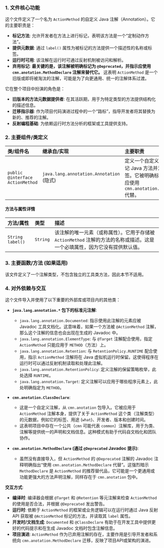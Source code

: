 ### 1. 文件核心功能
这个文件定义了一个名为 `ActionMethod` 的自定义 Java 注解（Annotation）。它的主要职责是：
*   **标记方法**: 允许开发者在方法上进行标记，表明该方法是一个“定制动作方法”。
*   **提供元数据**: 通过 `label()` 属性为被标记的方法提供一个描述性的名称或标签。
*   **运行时可用**: 该注解在运行时可通过反射机制被访问和解析。
*   **弃用标记**: **最关键的是，该注解被明确标记为 `@Deprecated`，并指示应使用 `cmn.anotation.MethodDeclare` 注解来替代它。** 这表明 `ActionMethod` 是一个旧版或即将被淘汰的注解，可能是为了向更通用、统一的注解体系过渡。

它在整个项目中扮演的角色是：
*   **旧版本的方法元数据提供者**: 在其活跃期，用于为特定类型的方法提供结构化的描述信息。
*   **迁移指示器**: 作为项目代码演进过程中的一个“路标”，指导开发者将其替换为新的、推荐的注解。
*   **反射编程基础**: 为依赖运行时方法分析的框架或工具提供支持。

### 2. 主要组件/类定义

| 类/组件名 | 继承自/实现 | 主要职责 |
| :--- | :--- | :--- |
| `public @interface ActionMethod` | `java.lang.annotation.Annotation` (隐式) | 定义一个自定义注解，用于标记 Java 方法并为其提供一个标签。它被明确标记为已弃用，应使用 `cmn.anotation.MethodDeclare` 代替。 |

#### 方法与属性详情

| 方法/属性 | 类型 | 描述 |
| :--- | :--- | :--- |
| `String label()` | `String` | 该注解的唯一元素（或称属性）。它用于存储被 `ActionMethod` 注解的方法的名称或描述。这是一个必填属性，因为它没有提供默认值。 |

### 3. 主要函数/方法 (如果适用)
该文件定义了一个注解类型，不包含独立的工具类方法，因此本节不适用。

### 4. 对外依赖与交互
这个文件导入并使用了以下重要的外部库或项目内的其他类：

*   **`java.lang.annotation.*` 包下的标准元注解**:
    *   `java.lang.annotation.Documented`: 指示使用此注解的元素应被 Javadoc 工具文档化。这意味着，如果一个方法被 `@ActionMethod` 注解，那么这个注解的信息也会出现在生成的 Javadoc 中。
    *   `java.lang.annotation.ElementType`: 与 `@Target` 注解配合使用，指定 `ActionMethod` 只能应用于 `METHOD`（方法）上。
    *   `java.lang.annotation.Retention`: 与 `RetentionPolicy.RUNTIME` 配合使用，指示 `ActionMethod` 注解将在 Java 虚拟机运行时保留。这使得程序在运行时可以通过反射机制读取和处理此注解。
    *   `java.lang.annotation.RetentionPolicy`: 定义注解的保留策略枚举，此处选择 `RUNTIME`。
    *   `java.lang.annotation.Target`: 定义注解可以应用于哪些程序元素上，此处明确指定为 `METHOD`。

*   **`cmn.anotation.ClassDeclare`**:
    *   这是一个自定义注解，从 `cmn.anotation` 包导入。它被应用于 `ActionMethod` 注解本身，提供了关于 `ActionMethod` 这个类（注解类型）的元数据，例如它的标签、用途 (`what`)、开发者、版本和创建时间。
    *   这表明项目中存在一个公共（`cmn` 可能代表 `common`）注解库，用于为类、注解等提供统一的声明和文档信息。这种模式有助于代码自文档化和团队协作。

*   **`cmn.anotation.MethodDeclare` (通过 `@Deprecated` Javadoc 提示)**:
    *   虽然没有直接导入，但 `ActionMethod` 的 `@Deprecated` 注解的 Javadoc 注释明确指出“使用 `cmn.anotation.MethodDeclare` 代替”。这强烈暗示 `MethodDeclare` 是 `ActionMethod` 的推荐替代品，它可能是一个更通用或功能更强大的方法声明注解，同样存在于 `cmn.anotation` 包中。

**交互方式**:
*   **编译时**: 编译器会根据 `@Target` 和 `@Retention` 等元注解来检查 `ActionMethod` 的使用是否合法，并根据 `@Deprecated` 发出警告。
*   **运行时**: 依赖于 `ActionMethod` 的框架或业务逻辑可以在运行时通过 Java 反射 API 获取被 `@ActionMethod` 标记的方法，并读取其 `label` 属性。
*   **开发时/文档生成**: `Documented` 和 `@ClassDeclare` 有助于在开发工具中提供更好的代码提示和在生成 Javadoc 文档时包含注解信息。
*   **项目演进**: `ActionMethod` 作为已弃用注解的存在，主要作用是引导开发者和系统向 `cmn.anotation.MethodDeclare` 迁移，反映了项目API或架构的演进。

